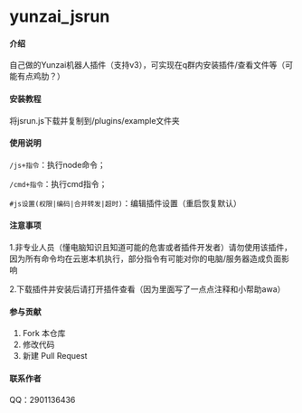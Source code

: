 # yunzai_jsrun

#### 介绍

自己做的Yunzai机器人插件（支持v3），可实现在q群内安装插件/查看文件等（可能有点鸡肋？）

#### 安装教程

将jsrun.js下载并复制到/plugins/example文件夹

#### 使用说明

`/js+指令`：执行node命令；

`/cmd+指令`：执行cmd指令；

`#js设置(权限|编码|合并转发|超时)`：编辑插件设置（重启恢复默认）

#### 注意事项

1.非专业人员（懂电脑知识且知道可能的危害或者插件开发者）请勿使用该插件，因为所有命令均在云崽本机执行，部分指令有可能对你的电脑/服务器造成负面影响

2.下载插件并安装后请打开插件查看（因为里面写了一点点注释和小帮助awa）

#### 参与贡献

1.  Fork 本仓库
2.  修改代码
3.  新建 Pull Request

#### 联系作者
QQ：2901136436
